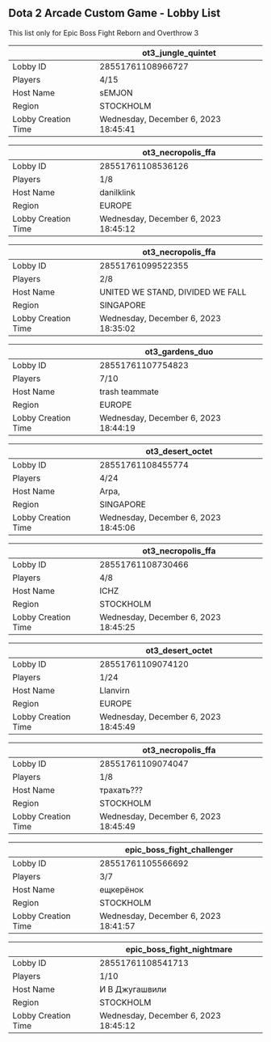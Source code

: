 ## Dota 2 Arcade Custom Game - Lobby List

This list only for Epic Boss Fight Reborn and Overthrow 3

|  | ot3_jungle_quintet |
| ------ | ------ |
| Lobby ID | 28551761108966727 |
| Players | 4/15 |
| Host Name | sEMJON |
| Region | STOCKHOLM |
| Lobby Creation Time | Wednesday, December 6, 2023 18:45:41 |


|  | ot3_necropolis_ffa |
| ------ | ------ |
| Lobby ID | 28551761108536126 |
| Players | 1/8 |
| Host Name | danilklink |
| Region | EUROPE |
| Lobby Creation Time | Wednesday, December 6, 2023 18:45:12 |


|  | ot3_necropolis_ffa |
| ------ | ------ |
| Lobby ID | 28551761099522355 |
| Players | 2/8 |
| Host Name | UNITED WE STAND, DIVIDED WE FALL |
| Region | SINGAPORE |
| Lobby Creation Time | Wednesday, December 6, 2023 18:35:02 |


|  | ot3_gardens_duo |
| ------ | ------ |
| Lobby ID | 28551761107754823 |
| Players | 7/10 |
| Host Name | trash teammate |
| Region | EUROPE |
| Lobby Creation Time | Wednesday, December 6, 2023 18:44:19 |


|  | ot3_desert_octet |
| ------ | ------ |
| Lobby ID | 28551761108455774 |
| Players | 4/24 |
| Host Name | Arpa, |
| Region | SINGAPORE |
| Lobby Creation Time | Wednesday, December 6, 2023 18:45:06 |


|  | ot3_necropolis_ffa |
| ------ | ------ |
| Lobby ID | 28551761108730466 |
| Players | 4/8 |
| Host Name | ICHZ |
| Region | STOCKHOLM |
| Lobby Creation Time | Wednesday, December 6, 2023 18:45:25 |


|  | ot3_desert_octet |
| ------ | ------ |
| Lobby ID | 28551761109074120 |
| Players | 1/24 |
| Host Name | Llanvirn |
| Region | EUROPE |
| Lobby Creation Time | Wednesday, December 6, 2023 18:45:49 |


|  | ot3_necropolis_ffa |
| ------ | ------ |
| Lobby ID | 28551761109074047 |
| Players | 1/8 |
| Host Name | трахать??? |
| Region | STOCKHOLM |
| Lobby Creation Time | Wednesday, December 6, 2023 18:45:49 |


|  | epic_boss_fight_challenger |
| ------ | ------ |
| Lobby ID | 28551761105566692 |
| Players | 3/7 |
| Host Name | ещкерёнок |
| Region | STOCKHOLM |
| Lobby Creation Time | Wednesday, December 6, 2023 18:41:57 |


|  | epic_boss_fight_nightmare |
| ------ | ------ |
| Lobby ID | 28551761108541713 |
| Players | 1/10 |
| Host Name | И В Джугашвили |
| Region | STOCKHOLM |
| Lobby Creation Time | Wednesday, December 6, 2023 18:45:12 |


